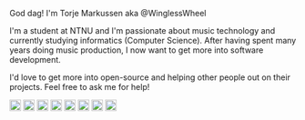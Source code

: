 God dag! I'm Torje Markussen aka @WinglessWheel

I'm a student at NTNU and I'm passionate about music technology and currently studying informatics (Computer Science). After having spent many years doing music production, I now want to get more into software development.

I'd love to get more into open-source and helping other people out on their projects. 
Feel free to ask me for help!

<img height="20" src="https://raw.githubusercontent.com/isocpp/logos/master/cpp_logo.png"> <img height="20" src="http://francescosoave.com/wp-content/uploads/2015/12/Untitled-6-e1451112136283.jpg"> <img height="20" src="https://upload.wikimedia.org/wikipedia/commons/c/c3/Python-logo-notext.svg"> <img height="20" src="https://upload.wikimedia.org/wikipedia/commons/thumb/9/99/Unofficial_JavaScript_logo_2.svg/512px-Unofficial_JavaScript_logo_2.svg.png"> <img height="20" src="https://upload.wikimedia.org/wikipedia/commons/1/10/CSS3_and_HTML5_logos_and_wordmarks.svg"> <img height="20" src="https://upload.wikimedia.org/wikipedia/en/e/e2/2015_Logic_Pro_Logo.png"> <img height="20" src="https://upload.wikimedia.org/wikipedia/en/6/6e/Reaper-logo-2.png"> <img height="20" src="https://patchstorage.com/wp-content/themes/bayside/images/logo-maxmsp.png">
